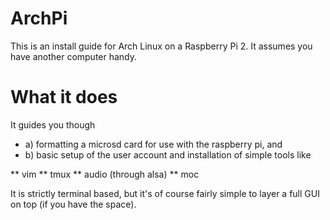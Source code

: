# ArchPi

This is an install guide for Arch Linux on a Raspberry Pi 2. It assumes you have another computer handy.

# What it does

It guides you though

* a) formatting a microsd card for use with the raspberry pi, and
* b) basic setup of the user account and installation of simple tools like

** vim
** tmux
** audio (through alsa)
** moc

It is strictly terminal based, but it's of course fairly simple to layer a full GUI on top (if you have the space).
